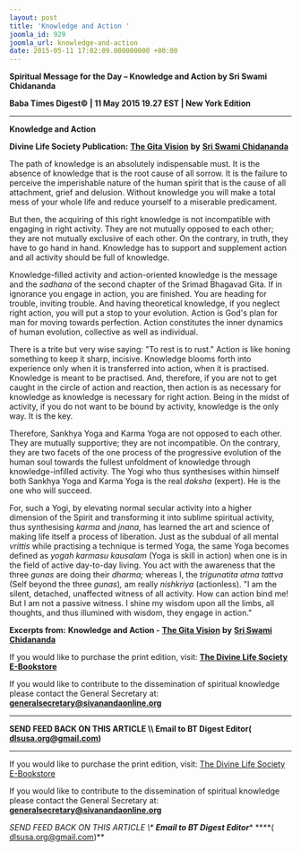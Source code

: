 ```yaml
---
layout: post
title: 'Knowledge and Action '
joomla_id: 929
joomla_url: knowledge-and-action
date: 2015-05-11 17:02:09.000000000 +00:00
---
```

  

















































**Spiritual Message for the Day – Knowledge and Action by Sri Swami Chidananda**

**Baba Times Digest© | 11 May 2015 19.27 EST | New York Edition**

* * *

**Knowledge and Action**

**Divine Life Society Publication:** [**The Gita Vision**](http://www.dlshq.org/download/gita_vision.htm#_VPID_10) **by** [**Sri Swami Chidananda**](http://www.dlshq.org/saints/chida.htm)

The path of knowledge is an absolutely indispensable must. It is the absence of knowledge that is the root cause of all sorrow. It is the failure to perceive the imperishable nature of the human spirit that is the cause of all attachment, grief and delusion. Without knowledge you will make a total mess of your whole life and reduce yourself to a miserable predicament.

But then, the acquiring of this right knowledge is not incompatible with engaging in right activity. They are not mutually opposed to each other; they are not mutually exclusive of each other. On the contrary, in truth, they have to go hand in hand. Knowledge has to support and supplement action and all activity should be full of knowledge.

Knowledge-filled activity and action-oriented knowledge is the message and the _sadhana_ of the second chapter of the Srimad Bhagavad Gita. If in ignorance you engage in action, you are finished. You are heading for trouble, inviting trouble. And having theoretical knowledge, if you neglect right action, you will put a stop to your evolution. Action is God's plan for man for moving towards perfection. Action constitutes the inner dynamics of human evolution, collective as well as individual.

There is a trite but very wise saying: "To rest is to rust." Action is like honing something to keep it sharp, incisive. Knowledge blooms forth into experience only when it is transferred into action, when it is practised. Knowledge is meant to be practised. And, therefore, if you are not to get caught in the circle of action and reaction, then action is as necessary for knowledge as knowledge is necessary for right action. Being in the midst of activity, if you do not want to be bound by activity, knowledge is the only way. It is the key.

Therefore, Sankhya Yoga and Karma Yoga are not opposed to each other. They are mutually supportive; they are not incompatible. On the contrary, they are two facets of the one process of the progressive evolution of the human soul towards the fullest unfoldment of knowledge through knowledge-infilled activity. The Yogi who thus synthesises within himself both Sankhya Yoga and Karma Yoga is the real _daksha_ (expert). He is the one who will succeed.

For, such a Yogi, by elevating normal secular activity into a higher dimension of the Spirit and transforming it into sublime spiritual activity, thus synthesising _karma_ and _jnana,_ has learned the art and science of making life itself a process of liberation. Just as the subdual of all mental _vrittis_ while practising a technique is termed Yoga, the same Yoga becomes defined as _yogah karmasu kausalam_ (Yoga is skill in action) when one is in the field of active day-to-day living. You act with the awareness that the three _gunas_ are doing their _dharma;_ whereas I, the _trigunatita atma tattva_ (Self beyond the three _gunas_)_,_ am really _nishkriya_ (actionless). "I am the silent, detached, unaffected witness of all activity. How can action bind me! But I am not a passive witness. I shine my wisdom upon all the limbs, all thoughts, and thus illumined with wisdom, they engage in action."



**Excerpts from:**  **Knowledge and Action -** [**The Gita Vision**](http://www.dlshq.org/download/gita_vision.htm#_VPID_10) **by** [**Sri Swami Chidananda**](http://www.dlshq.org/saints/chida.htm)

If you would like to purchase the print edition, visit: **[The Divine Life Society E-Bookstore](http://www.dlshq.org/download/download.htm)**

If you would like to contribute to the dissemination of spiritual knowledge please contact the General Secretary at: [](mailto:%20%3Cscript%20type=%27text/javascript%27%3E%20%3C%21--%20var%20prefix%20=%20%27ma%27%20+%20%27il%27%20+%20%27to%27;%20var%20path%20=%20%27hr%27%20+%20%27ef%27%20+%20%27=%27;%20var%20addy57016%20=%20%27generalsecretary%27%20+%20%27@%27;%20addy57016%20=%20addy57016%20+%20%27sivanandaonline%27%20+%20%27.%27%20+%20%27org%27;%20document.write%28%27%3Ca%20%27%20+%20path%20+%20%27%5C%27%27%20+%20prefix%20+%20%27:%27%20+%20addy57016%20+%20%27%5C%27%3E%27%29;%20document.write%28addy57016%29;%20document.write%28%27%3C%5C/a%3E%27%29;%20//--%3E%5Cn%20%3C/script%3E%3Cscript%20type=%27text/javascript%27%3E%20%3C%21--%20document.write%28%27%3Cspan%20style=%5C%27display:%20none;%5C%27%3E%27%29;%20//--%3E%20%3C/script%3EThis%20email%20address%20is%20being%20protected%20from%20spambots.%20You%20need%20JavaScript%20enabled%20to%20view%20it.%20%3Cscript%20type=%27text/javascript%27%3E%20%3C%21--%20document.write%28%27%3C/%27%29;%20document.write%28%27span%3E%27%29;%20//--%3E%20%3C/script%3E?subject=Contribution%20to%20Dissemination%20of%20Spiritual%20Knowledge) **generalsecretary@sivanandaonline.org**

****

**SEND FEED BACK ON THIS ARTICLE \\\ Email to BT Digest Editor[](mailto:%20%3Cscript%20type=%27text/javascript%27%3E%20%3C%21--%20var%20prefix%20=%20%27ma%27%20+%20%27il%27%20+%20%27to%27;%20var%20path%20=%20%27hr%27%20+%20%27ef%27%20+%20%27=%27;%20var%20addy72654%20=%20%27dlsusa.org%27%20+%20%27@%27;%20addy72654%20=%20addy72654%20+%20%27gmail%27%20+%20%27.%27%20+%20%27com%27;%20document.write%28%27%3Ca%20%27%20+%20path%20+%20%27%5C%27%27%20+%20prefix%20+%20%27:%27%20+%20addy72654%20+%20%27%5C%27%3E%27%29;%20document.write%28addy72654%29;%20document.write%28%27%3C%5C/a%3E%27%29;%20//--%3E%5Cn%20%3C/script%3E%3Cscript%20type=%27text/javascript%27%3E%20%3C%21--%20document.write%28%27%3Cspan%20style=%5C%27display:%20none;%5C%27%3E%27%29;%20//--%3E%20%3C/script%3EThis%20email%20address%20is%20being%20protected%20from%20spambots.%20You%20need%20JavaScript%20enabled%20to%20view%20it.%20%3Cscript%20type=%27text/javascript%27%3E%20%3C%21--%20document.write%28%27%3C/%27%29;%20document.write%28%27span%3E%27%29;%20//--%3E%20%3C/script%3E?subject=DLS%20Posts)( [dlsusa.org@gmail.com](mailto:dlsusa.org@gmail.com))**



* * *



  

If you would like to purchase the print edition, visit: [The Divine Life Society E-Bookstore](http://www.dlshq.org/download/download.htm)

If you would like to contribute to the dissemination of spiritual knowledge please contact the General Secretary at: **[generalsecretary@sivanandaonline.org](mailto:generalsecretary@sivanandaonline.org)**

**SEND FEED BACK ON THIS ARTICLE \\\**  **Email to BT Digest Editor**** [](mailto:%20%3Cscript%20type=%27text/javascript%27%3E%20%3C%21--%20var%20prefix%20=%20%27ma%27%20+%20%27il%27%20+%20%27to%27;%20var%20path%20=%20%27hr%27%20+%20%27ef%27%20+%20%27=%27;%20var%20addy72654%20=%20%27dlsusa.org%27%20+%20%27@%27;%20addy72654%20=%20addy72654%20+%20%27gmail%27%20+%20%27.%27%20+%20%27com%27;%20document.write%28%27%3Ca%20%27%20+%20path%20+%20%27%5C%27%27%20+%20prefix%20+%20%27:%27%20+%20addy72654%20+%20%27%5C%27%3E%27%29;%20document.write%28addy72654%29;%20document.write%28%27%3C%5C/a%3E%27%29;%20//--%3E%5Cn%20%3C/script%3E%3Cscript%20type=%27text/javascript%27%3E%20%3C%21--%20document.write%28%27%3Cspan%20style=%5C%27display:%20none;%5C%27%3E%27%29;%20//--%3E%20%3C/script%3EThis%20email%20address%20is%20being%20protected%20from%20spambots.%20You%20need%20JavaScript%20enabled%20to%20view%20it.%20%3Cscript%20type=%27text/javascript%27%3E%20%3C%21--%20document.write%28%27%3C/%27%29;%20document.write%28%27span%3E%27%29;%20//--%3E%20%3C/script%3E?subject=DLS%20Posts)****( [dlsusa.org@gmail.com](mailto:dlsusa.org@gmail.com))**  
